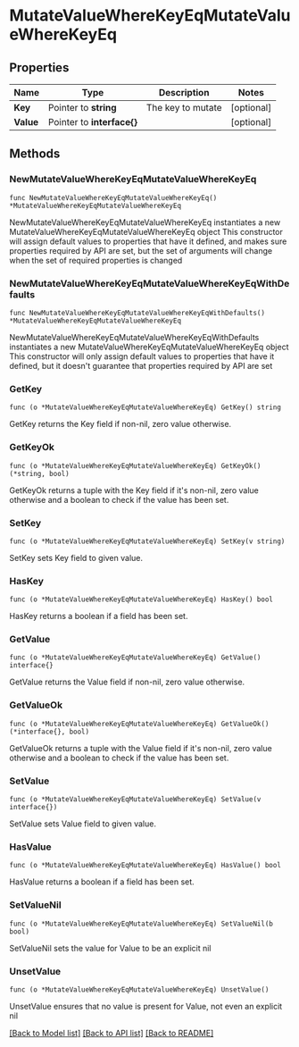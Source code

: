 # MutateValueWhereKeyEqMutateValueWhereKeyEq

## Properties

Name | Type | Description | Notes
------------ | ------------- | ------------- | -------------
**Key** | Pointer to **string** | The key to mutate | [optional] 
**Value** | Pointer to **interface{}** |  | [optional] 

## Methods

### NewMutateValueWhereKeyEqMutateValueWhereKeyEq

`func NewMutateValueWhereKeyEqMutateValueWhereKeyEq() *MutateValueWhereKeyEqMutateValueWhereKeyEq`

NewMutateValueWhereKeyEqMutateValueWhereKeyEq instantiates a new MutateValueWhereKeyEqMutateValueWhereKeyEq object
This constructor will assign default values to properties that have it defined,
and makes sure properties required by API are set, but the set of arguments
will change when the set of required properties is changed

### NewMutateValueWhereKeyEqMutateValueWhereKeyEqWithDefaults

`func NewMutateValueWhereKeyEqMutateValueWhereKeyEqWithDefaults() *MutateValueWhereKeyEqMutateValueWhereKeyEq`

NewMutateValueWhereKeyEqMutateValueWhereKeyEqWithDefaults instantiates a new MutateValueWhereKeyEqMutateValueWhereKeyEq object
This constructor will only assign default values to properties that have it defined,
but it doesn't guarantee that properties required by API are set

### GetKey

`func (o *MutateValueWhereKeyEqMutateValueWhereKeyEq) GetKey() string`

GetKey returns the Key field if non-nil, zero value otherwise.

### GetKeyOk

`func (o *MutateValueWhereKeyEqMutateValueWhereKeyEq) GetKeyOk() (*string, bool)`

GetKeyOk returns a tuple with the Key field if it's non-nil, zero value otherwise
and a boolean to check if the value has been set.

### SetKey

`func (o *MutateValueWhereKeyEqMutateValueWhereKeyEq) SetKey(v string)`

SetKey sets Key field to given value.

### HasKey

`func (o *MutateValueWhereKeyEqMutateValueWhereKeyEq) HasKey() bool`

HasKey returns a boolean if a field has been set.

### GetValue

`func (o *MutateValueWhereKeyEqMutateValueWhereKeyEq) GetValue() interface{}`

GetValue returns the Value field if non-nil, zero value otherwise.

### GetValueOk

`func (o *MutateValueWhereKeyEqMutateValueWhereKeyEq) GetValueOk() (*interface{}, bool)`

GetValueOk returns a tuple with the Value field if it's non-nil, zero value otherwise
and a boolean to check if the value has been set.

### SetValue

`func (o *MutateValueWhereKeyEqMutateValueWhereKeyEq) SetValue(v interface{})`

SetValue sets Value field to given value.

### HasValue

`func (o *MutateValueWhereKeyEqMutateValueWhereKeyEq) HasValue() bool`

HasValue returns a boolean if a field has been set.

### SetValueNil

`func (o *MutateValueWhereKeyEqMutateValueWhereKeyEq) SetValueNil(b bool)`

 SetValueNil sets the value for Value to be an explicit nil

### UnsetValue
`func (o *MutateValueWhereKeyEqMutateValueWhereKeyEq) UnsetValue()`

UnsetValue ensures that no value is present for Value, not even an explicit nil

[[Back to Model list]](../README.md#documentation-for-models) [[Back to API list]](../README.md#documentation-for-api-endpoints) [[Back to README]](../README.md)


